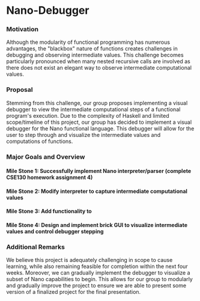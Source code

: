 # Nano-Debugger

### Motivation

Although the modularity of functional programming has numerous advantages, the "blackbox" nature of functions creates challenges in debugging and observing intermediate values. This challenge becomes particularly pronounced when many nested recursive calls are involved as there does not exist an elegant way to observe intermediate computational values.

### Proposal

Stemming from this challenge, our group proposes implementing a visual debugger to view the intermediate computational steps of a functional program's execution. Due to the complexity of Haskell and limited scope/timeline of this project, our group has decided to implement a visual debugger for the Nano functional language. This debugger will allow for the user to step through and visualize the intermediate values and computations of functions. 

### Major Goals and Overview

#### Mile Stone 1: Successfully implement Nano interpreter/parser (complete CSE130 homework assignment 4)
#### Mile Stone 2: Modify interpreter to capture intermediate computational values
#### Mile Stone 3: Add functionality to 
#### Mile Stone 4: Design and implement brick GUI to visualize intermediate values and control debugger stepping

### Additional Remarks

We believe this project is  adequately challenging in scope to cause learning, while also remaining feasible for completion within the next four weeks. Moreover, we can gradually implement the debugger to visualize a subset of Nano capabilities to begin. This allows for our group to modularly and gradually improve the project to ensure we are able to present some version of a finalized project for the final presentation. 
